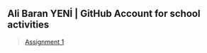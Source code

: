 ## Ali Baran YENİ | GitHub Account for school activities

> [Assignment 1](https://github.com/baranyeni/MU-Ionic-app-1)
